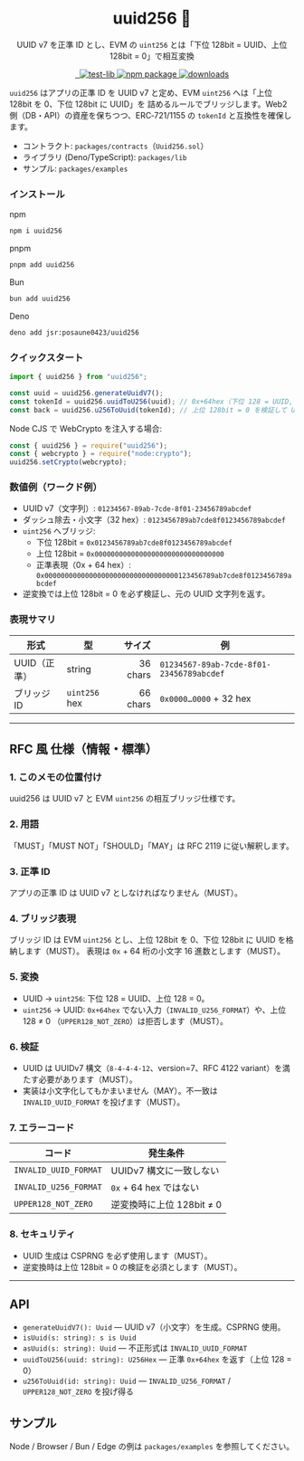 <div align="center">

<h1>uuid256 🔑</h1>

<p>UUID v7 を正準 ID とし、EVM の <code>uint256</code> とは「下位 128bit = UUID、上位 128bit = 0」で相互変換</p>

<p>

<a href="https://jsr.io/@posaune0423/uuid256">
        <img src="https://jsr.io/badges/@posaune0423/uuid256" alt="" />
      </a>
      <a href="https://jsr.io/@posaune0423/uuid256">
        <img src="https://jsr.io/badges/@posaune0423/uuid256/score" alt="" />
      </a>
      <a href="https://github.com/posaune0423/uuid256/actions/workflows/test-lib.yml">
        <img alt="test-lib" src="https://github.com/posaune0423/uuid256/actions/workflows/test-lib.yml/badge.svg" />
      </a>
      <a href="https://www.npmjs.com/package/uuid256">
        <img src="https://img.shields.io/npm/v/uuid256.svg" alt="npm package" />
      </a>
      <a href="https://npmjs.org/package/uuid256">
        <img alt="downloads" src="https://img.shields.io/npm/d18m/uuid256" />
      </a>
</p>
</div>

`uuid256` はアプリの正準 ID を UUID v7 と定め、EVM `uint256` へは「上位 128bit を
0、下位 128bit に UUID」を 詰めるルールでブリッジします。Web2
側（DB・API）の資産を保ちつつ、ERC‑721/1155 の `tokenId` と互換性を確保します。

- コントラクト: `packages/contracts`（`Uuid256.sol`）
- ライブラリ (Deno/TypeScript): `packages/lib`
- サンプル: `packages/examples`

### インストール

npm

```bash
npm i uuid256
```

pnpm

```bash
pnpm add uuid256
```

Bun

```bash
bun add uuid256
```

Deno

```bash
deno add jsr:posaune0423/uuid256
```

### クイックスタート

```ts
import { uuid256 } from "uuid256";

const uuid = uuid256.generateUuidV7();
const tokenId = uuid256.uuidToU256(uuid); // 0x+64hex（下位 128 = UUID, 上位 128 = 0）
const back = uuid256.u256ToUuid(tokenId); // 上位 128bit = 0 を検証して UUID に戻す
```

Node CJS で WebCrypto を注入する場合:

```js
const { uuid256 } = require("uuid256");
const { webcrypto } = require("node:crypto");
uuid256.setCrypto(webcrypto);
```

### 数値例（ワークド例）

- UUID v7（文字列）: `01234567-89ab-7cde-8f01-23456789abcdef`
- ダッシュ除去・小文字（32 hex）: `0123456789ab7cde8f0123456789abcdef`
- `uint256` へブリッジ:
  - 下位 128bit = `0x0123456789ab7cde8f0123456789abcdef`
  - 上位 128bit = `0x00000000000000000000000000000000`
  - 正準表現（0x + 64 hex）:
    `0x000000000000000000000000000000000123456789ab7cde8f0123456789abcdef`
- 逆変換では上位 128bit = 0 を必ず検証し、元の UUID 文字列を返す。

### 表現サマリ

| 形式         | 型            |   サイズ | 例                                       |
| ------------ | ------------- | -------: | ---------------------------------------- |
| UUID（正準） | string        | 36 chars | `01234567-89ab-7cde-8f01-23456789abcdef` |
| ブリッジ ID  | `uint256` hex | 66 chars | `0x0000…0000` + 32 hex                   |

---

## RFC 風 仕様（情報・標準）

### 1. このメモの位置付け

uuid256 は UUID v7 と EVM `uint256` の相互ブリッジ仕様です。

### 2. 用語

「MUST」「MUST NOT」「SHOULD」「MAY」は RFC 2119 に従い解釈します。

### 3. 正準 ID

アプリの正準 ID は UUID v7 としなければなりません（MUST）。

### 4. ブリッジ表現

ブリッジ ID は EVM `uint256` とし、上位 128bit を 0、下位 128bit に UUID
を格納します（MUST）。 表現は `0x` + 64 桁の小文字 16 進数とします（MUST）。

### 5. 変換

- UUID → `uint256`: 下位 128 = UUID、上位 128 = 0。
- `uint256` → UUID: `0x+64hex` でない入力（`INVALID_U256_FORMAT`）や、上位 128 ≠
  0 （`UPPER128_NOT_ZERO`）は拒否します（MUST）。

### 6. 検証

- UUID は UUIDv7 構文（`8-4-4-4-12`、version=7、RFC 4122
  variant）を満たす必要があります（MUST）。
- 実装は小文字化してもかまいません（MAY）。不一致は `INVALID_UUID_FORMAT`
  を投げます（MUST）。

### 7. エラーコード

| コード                | 発生条件                  |
| --------------------- | ------------------------- |
| `INVALID_UUID_FORMAT` | UUIDv7 構文に一致しない   |
| `INVALID_U256_FORMAT` | `0x` + 64 hex ではない    |
| `UPPER128_NOT_ZERO`   | 逆変換時に上位 128bit ≠ 0 |

### 8. セキュリティ

- UUID 生成は CSPRNG を必ず使用します（MUST）。
- 逆変換時は上位 128bit = 0 の検証を必須とします（MUST）。

---

## API

- `generateUuidV7(): Uuid` — UUID v7（小文字）を生成。CSPRNG 使用。
- `isUuid(s: string): s is Uuid`
- `asUuid(s: string): Uuid` — 不正形式は `INVALID_UUID_FORMAT`
- `uuidToU256(uuid: string): U256Hex` — 正準 `0x+64hex` を返す（上位 128 = 0）
- `u256ToUuid(id: string): Uuid` — `INVALID_U256_FORMAT` / `UPPER128_NOT_ZERO`
  を投げ得る

## サンプル

Node / Browser / Bun / Edge の例は `packages/examples` を参照してください。
